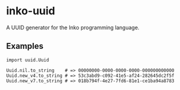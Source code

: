 # inko-uuid

A UUID generator for the Inko programming language.

## Examples

    import uuid.Uuid

    Uuid.nil.to_string    # => 00000000-0000-0000-0000-000000000000
    Uuid.new_v4.to_string # => 53c3abd9-c092-41e5-af24-282645dc2f5f
    Uuid.new_v7.to_string # => 018b794f-4e27-7fd6-81e1-ce1ba94a8783
